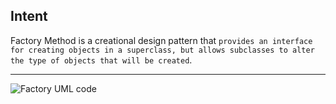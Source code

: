 ## Intent

Factory Method is a creational design pattern that `provides an interface for creating objects in a superclass, but allows subclasses to alter the type of objects that will be created`.

***

![Factory UML code](https://github.com/muarshad01/Python-Design-Patterns/blob/main/Creational_Design_Patterns/Factory/images/factory.png)

